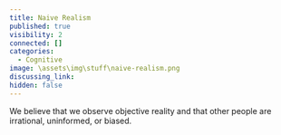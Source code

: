 ```yaml
---
title: Naive Realism
published: true
visibility: 2
connected: []
categories:
  - Cognitive
image: \assets\img\stuff\naive-realism.png
discussing_link: 
hidden: false
---
```


We believe that we observe objective reality and that other people are irrational, uninformed, or biased.